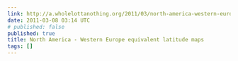```yaml
---
link: http://a.wholelottanothing.org/2011/03/north-america-western-europe-equivalent-latitude-maps.html
date: 2011-03-08 03:14 UTC
# published: false
published: true
title: North America - Western Europe equivalent latitude maps
tags: []
---
```



